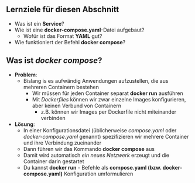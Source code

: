 ## Lernziele für diesen Abschnitt

* Was ist ein **Service**?
* Wie ist eine **docker-compose.yaml**-Datei aufgebaut?
  * Wofür ist das Format **YAML** gut?
* Wie funktioniert der Befehl **docker compose**?


## Was ist *docker compose*?

* **Problem**:
  * Bislang is es aufwändig Anwendungen aufzustellen, die aus mehreren
  Containern bestehen
    * Wir müssen für jeden Container separat **docker run** ausführen
    * Mit *Dockerfiles* können wir zwar einzelne Images konfigurieren,
    aber keinen Verbund von Containern
      * z.B. können wir Images per Dockerfile nicht miteinander verbinden
* **Lösung**:
  * In einer Konfigurationsdatei (üblicherweise *compose.yaml* oder
  *docker-compose.yaml* genannt) spezifizieren wir mehrere Container und
  ihre Verbindung zueinander
  * Dann führen wir das Kommando **docker compose** aus
  * Damit wird automatisch *ein neues Netzwerk* erzeugt und die Container 
  darin gestartet
  * Du kannst **docker run** - Befehle als **compose.yaml (bzw. 
  docker-compose.yaml)** Konfiguration umformulieren